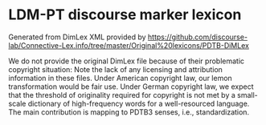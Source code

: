 LDM-PT discourse marker lexicon
=======

Generated from DimLex XML provided by https://github.com/discourse-lab/Connective-Lex.info/tree/master/Original%20lexicons/PDTB-DiMLex

We do not provide the original DimLex file because of their problematic copyright situation: Note the lack of any licensing and attribution information in these files. Under American copyright law, our lemon transformation would be fair use. Under German copyright law, we expect that the threshold of originality required for copyright is not met by a small-scale dictionary of high-frequency words for a well-resourced language. The main contribution is mapping to PDTB3 senses, i.e., standardization.